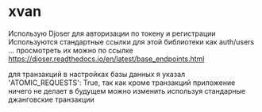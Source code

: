 # xvan
Использую Djoser для авторизации по токену и регистрации 
Используются стандартные ссылки для этой библиотеки  как auth/users …
просмотреть их можно по ссылке https://djoser.readthedocs.io/en/latest/base_endpoints.html

для транзакций в настройках базы данных я указал 'ATOMIC_REQUESTS': True,
так как кроме транзакций приложение ничего не делает 
в будущем можно изменить используя стандарные джанговские транзакции 
